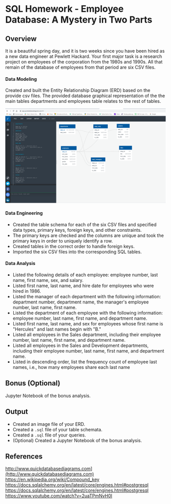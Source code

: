 # SQL Homework - Employee Database: A Mystery in Two Parts

## Overview

It is a beautiful spring day, and it is two weeks since you have been hired as a new data engineer at Pewlett Hackard. Your first major task is a research project on employees of the corporation from the 1980s and 1990s. All that remain of the database of employees from that period are six CSV files.


#### Data Modeling

Created and built the Entity Relationship Diagram (ERD) based on the provide csv files. The provided  database graphical representation of the the main tables departments and employees table relates to the rest of tables. 
 
![ERD_database_diagram.PNG](ERD_database_diagram.PNG)
 
#### Data Engineering

* Created the table schema for each of the six CSV files and specified data types, primary keys, foreign keys, and other constraints.
* The primary keys  are checked and the columns are unique and took the primary keys in order to uniquely identify a row.
* Created tables in the correct order to handle foreign keys.
* Imported the six CSV files into the corresponding SQL tables.  

#### Data Analysis

* Listed the following details of each employee: employee number, last name, first name, sex, and salary.
* Listed first name, last name, and hire date for employees who were hired in 1986.
* Listed the manager of each department with the following information: department number, department name, the manager's employee number, last name, first name.
* Listed the department of each employee with the following information: employee number, last name, first name, and department name.
* Listed first name, last name, and sex for employees whose first name is "Hercules" and last names begin with "B."
* Listed all employees in the Sales department, including their employee number, last name, first name, and department name.
* Listed all employees in the Sales and Development departments, including their employee number, last name, first name, and department name.
* Listed in descending order, list the frequency count of employee last names, i.e., how many employees share each last name


## Bonus (Optional)

Jupyter Notebook of the bonus analysis.

## Output

* Created an image file of your ERD.
* Created a `.sql` file of your table schemata.
* Created a `.sql` file of your queries.
* (Optional) Created a Jupyter Notebook of the bonus analysis.

## References

http://www.quickdatabasediagrams.com](http://www.quickdatabasediagrams.com)
https://en.wikipedia.org/wiki/Compound_key
https://docs.sqlalchemy.org/en/latest/core/engines.html#postgresql
https://docs.sqlalchemy.org/en/latest/core/engines.html#postgresql
https://www.youtube.com/watch?v=2uaTPmNvH0I
